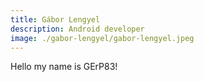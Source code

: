 ```yaml
---
title: Gábor Lengyel
description: Android developer
image: ./gabor-lengyel/gabor-lengyel.jpeg
---
```


Hello my name is GErP83!
